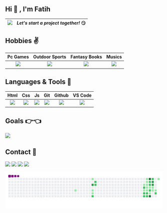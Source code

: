 ## Hi 👋 , I'm Fatih  

|<img style="width: 200px" src="https://media.giphy.com/media/Vbtc9VG51NtzT1Qnv1/giphy.gif">|*Let's start a project together!* 😏 |
|-|-|

##  Hobbies ✌️

|Pc Games|Outdoor Sports|Fantasy Books|Musics|
|:-:|:-:|:-:|:-:|
|<img style="width: 200px" src="https://media.giphy.com/media/n3d5idl4qhRNf0heSL/giphy.gif">| <img style="width: 200px" src="https://media.giphy.com/media/mEOpEe6pVuzyJNy23s/giphy.gif">|  <img style="width: 200px" src="https://media.giphy.com/media/YMc3ZQrVYqtTTdTi5e/giphy.gif">|<img style="width: 200px" src="https://media.giphy.com/media/o5GwElo8nW5r1Goyoi/giphy.gif">

## Languages & Tools 💪

|Html|Css|Js|Git|Github|VS Code
|:-:|:-:|:-:|:-:|:-:|:-:|
| <img style="width: 100px" src="https://media.giphy.com/media/QssGEmpkyEOhBCb7e1/giphy.gif">|<img style="width: 100px" src="https://media.giphy.com/media/CEHtFH3rJ6xdhBUKIT/giphy.gif">|<img style="width: 100px" src="https://media.giphy.com/media/ln7z2eWriiQAllfVcn/giphy.gif">|<img style="width: 100px" src="https://media.giphy.com/media/kH1DBkPNyZPOk0BxrM/giphy.gif">|<img style="width: 100px" src="https://media.giphy.com/media/KzJkzjggfGN5Py6nkT/giphy.gif">|<img style="width: 100px" src="https://media.giphy.com/media/IdyAQJVN2kVPNUrojM/giphy.gif">

## Goals 👉👈

<img src="https://media2.giphy.com/media/FkD9vjZmOzuIF3DxHu/200.gif">

## Contact  🤝
<a href="https://falovic.com/"><img style="width: 5%" src="https://image.flaticon.com/icons/png/512/1160/1160447.png"></a> <a href="https://www.linkedin.com/in/falovic/"><img style="width: 5%" src="https://image.flaticon.com/icons/png/512/1051/1051333.png"></a> <a href="https://github.com/falovic"><img style="width: 5%" src="https://image.flaticon.com/icons/png/512/1051/1051326.png"></a> <a href="mailto:mail@falovic.com"><img style="width: 5%" src="https://image.flaticon.com/icons/png/512/60/60543.png"></a>

<img src="https://github.com/falovic/falovic/blob/output/github-contribution-grid-snake.gif">
